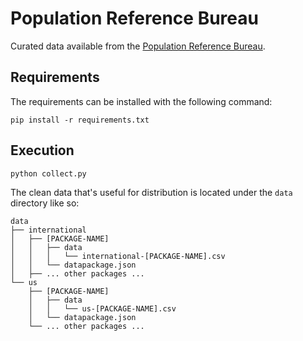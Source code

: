 # Population Reference Bureau

Curated data available from the [Population Reference Bureau](https://www.prb.org/data/).

## Requirements

The requirements can be installed with the following command:

    pip install -r requirements.txt

## Execution

    python collect.py


The clean data that's useful for distribution is located under the
`data` directory like so:

    data
    ├── international
    │   ├── [PACKAGE-NAME]
    │   │   ├── data
    │   │   │   └── international-[PACKAGE-NAME].csv
    │   │   └── datapackage.json
    │   ├── ... other packages ...
    └── us
        ├── [PACKAGE-NAME]
        │   ├── data
        │   │   └── us-[PACKAGE-NAME].csv
        │   └── datapackage.json
        └── ... other packages ...
